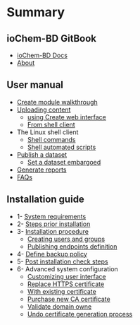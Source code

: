 # Summary

## ioChem-BD GitBook

* [ ioChem-BD Docs](/README.md)
* [About](platform-introduction.md)

## User manual

* [Create module walkthrough](usage/create-module-walktrough.md)
* [Uploading content](usage/uploading-content-to-create.md)
  * [using Create web interface](usage/uploading-content-to-create/using-web-interface.md)
  * [From shell client](usage/uploading-content-to-create/using-shell-client.md)
* The Linux shell client
  * [Shell commands](usage/uploading-content-to-create/shell-commands.md)
  * [Shell automated scripts](usage/uploading-content-to-create/using-shell-client/shell-automated-scripts.md)
* [Publish a dataset](usage/publishing-calculations.md)
  * [Set a dataset embargoed](usage/publishing-calculations/embargo.md)
* [Generate reports](usage/generating-reports.md)
* [FAQs](https://faq.iochem-bd.org)

## Installation guide

* 1- [System requirements](system-requirements.md)
* 2- [Steps prior installation](installation/required_steps.md)
* 3- [Installation procedure](installation/installation.md)
  * [Creating users and groups](installation/user-and-group-generation.md)
  * [Publishing endpoints definition](installation/publishing-endpoints-definition.md)
* 4- [Define backup policy](backup-policy.md)
* 5- [Post installation check steps](installation/post-installation-check-steps.md)
* 6- Advanced system configuration
  * [Customizing user interface](advanced-system-configuration/customizing-system-interface.md)
  * [Replace HTTPS certificate](other-operations/replace-https-certificate.md)
  * [With existing certificate](other-operations/replace-https-certificate/with-existing-certificate.md)
  * [Purchase new CA certificate](other-operations/replace-https-certificate/purchase-new-ca-certificate.md)
  * [Validate domain owne](other-operations/validate-domain-owner.md)
  * [Undo certificate generation process](other-operations/replace-https-certificate/undo-certificate-generation-process.md)



